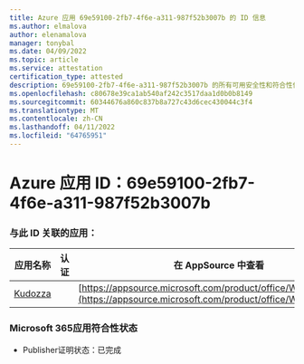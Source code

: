 ```yaml
---
title: Azure 应用 69e59100-2fb7-4f6e-a311-987f52b3007b 的 ID 信息
ms.author: elmalova
author: elenamalova
manager: tonybal
ms.date: 04/09/2022
ms.topic: article
ms.service: attestation
certification_type: attested
description: 69e59100-2fb7-4f6e-a311-987f52b3007b 的所有可用安全性和符合性信息信息。
ms.openlocfilehash: c80678e39ca1ab540af242c3517daa1d0b0b8149
ms.sourcegitcommit: 60344676a860c837b8a727c43d6cec430044c3f4
ms.translationtype: MT
ms.contentlocale: zh-CN
ms.lasthandoff: 04/11/2022
ms.locfileid: "64765951"
---
```

# <a name="azure-app-id-69e59100-2fb7-4f6e-a311-987f52b3007b"></a>Azure 应用 ID：69e59100-2fb7-4f6e-a311-987f52b3007b


### <a name="apps-associated-with-this-id"></a>与此 ID 关联的应用：
| **应用名称** | **认证** | **在 AppSource 中查看** |
|--------------|---------------|-----------------------|
| [Kudozza](../forward/WA200002599.md) |  | [https://appsource.microsoft.com/product/office/WA200002599](https://appsource.microsoft.com/product/office/WA200002599) |

### <a name="microsoft-365-app-compliance-status"></a>Microsoft 365应用符合性状态
- Publisher证明状态：已完成
